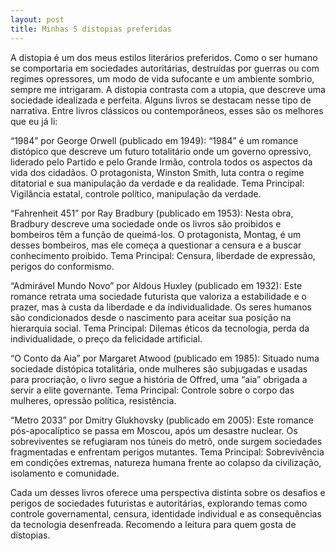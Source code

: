 ```yaml
---
layout: post
title: Minhas 5 distopias preferidas
---
```


A distopia é um dos meus estilos literários preferidos. Como o ser humano se comportaria em sociedades autoritárias, destruídas por guerras ou com regimes opressores, um modo de vida sufocante e um ambiente sombrio, sempre me intrigaram. A distopia contrasta com a utopia, que descreve uma sociedade idealizada e perfeita. Alguns livros se destacam nesse tipo de narrativa. Entre livros clássicos ou contemporâneos, esses são os melhores que eu já li:

“1984” por George Orwell (publicado em 1949): “1984” é um romance distópico que descreve um futuro totalitário onde um governo opressivo, liderado pelo Partido e pelo Grande Irmão, controla todos os aspectos da vida dos cidadãos. O protagonista, Winston Smith, luta contra o regime ditatorial e sua manipulação da verdade e da realidade. Tema Principal: Vigilância estatal, controle político, manipulação da verdade.

“Fahrenheit 451” por Ray Bradbury (publicado em 1953): Nesta obra, Bradbury descreve uma sociedade onde os livros são proibidos e bombeiros têm a função de queimá-los. O protagonista, Montag, é um desses bombeiros, mas ele começa a questionar a censura e a buscar conhecimento proibido. Tema Principal: Censura, liberdade de expressão, perigos do conformismo.

“Admirável Mundo Novo” por Aldous Huxley (publicado em 1932): Este romance retrata uma sociedade futurista que valoriza a estabilidade e o prazer, mas à custa da liberdade e da individualidade. Os seres humanos são condicionados desde o nascimento para aceitar sua posição na hierarquia social. Tema Principal: Dilemas éticos da tecnologia, perda da individualidade, o preço da felicidade artificial.

“O Conto da Aia” por Margaret Atwood (publicado em 1985): Situado numa sociedade distópica totalitária, onde mulheres são subjugadas e usadas para procriação, o livro segue a história de Offred, uma “aia” obrigada a servir a elite governante. Tema Principal: Controle sobre o corpo das mulheres, opressão política, resistência.

“Metro 2033” por Dmitry Glukhovsky (publicado em 2005): Este romance pós-apocalíptico se passa em Moscou, após um desastre nuclear. Os sobreviventes se refugiaram nos túneis do metrô, onde surgem sociedades fragmentadas e enfrentam perigos mutantes. Tema Principal: Sobrevivência em condições extremas, natureza humana frente ao colapso da civilização, isolamento e comunidade.

Cada um desses livros oferece uma perspectiva distinta sobre os desafios e perigos de sociedades futuristas e autoritárias, explorando temas como controle governamental, censura, identidade individual e as consequências da tecnologia desenfreada. Recomendo a leitura para quem gosta de distopias.
